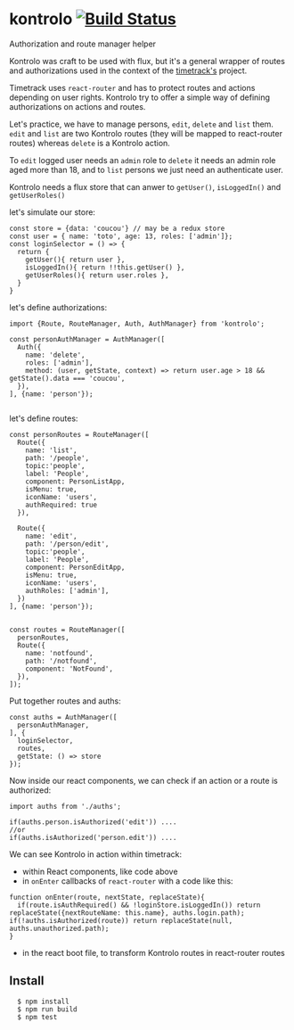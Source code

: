 # kontrolo [![Build Status](https://travis-ci.org/redpelicans/kontrolo.png)](https://travis-ci.org/redpelicans/kontrolo)
Authorization and route manager helper

Kontrolo was craft to be used with flux, but it's a general wrapper of routes and authorizations used in the context of the [timetrack's](https://github.com/redpelicans/timetrack) project.

Timetrack uses `react-router` and has to protect routes and actions depending on user rights. Kontrolo try to offer a simple way of defining authorizations on actions and routes.

Let's practice, we have to manage persons, `edit`, `delete` and `list` them.
`edit` and `list` are two Kontrolo routes (they will be mapped to react-router routes) whereas `delete` is a Kontrolo action.

To `edit` logged user needs an `admin` role to `delete` it needs an admin role aged more than 18, and to `list` persons we just need an authenticate user. 

Kontrolo needs a flux store that can anwer to `getUser()`, `isLoggedIn()` and `getUserRoles()`

let's simulate our store:

```
const store = {data: 'coucou'} // may be a redux store
const user = { name: 'toto', age: 13, roles: ['admin']};
const loginSelector = () => {
  return {
    getUser(){ return user },
    isLoggedIn(){ return !!this.getUser() },
    getUserRoles(){ return user.roles },
  }
}
```

let's define authorizations:

```
import {Route, RouteManager, Auth, AuthManager} from 'kontrolo';

const personAuthManager = AuthManager([
  Auth({
    name: 'delete',
    roles: ['admin'],
    method: (user, getState, context) => return user.age > 18 && getState().data === 'coucou',
  }),
], {name: 'person'});


```

let's define routes:

```
const personRoutes = RouteManager([
  Route({
    name: 'list',
    path: '/people',
    topic:'people',
    label: 'People', 
    component: PersonListApp,
    isMenu: true,
    iconName: 'users',
    authRequired: true
  }),

  Route({
    name: 'edit',
    path: '/person/edit',
    topic:'people',
    label: 'People', 
    component: PersonEditApp,
    isMenu: true,
    iconName: 'users',
    authRoles: ['admin'],
  })
], {name: 'person'});


const routes = RouteManager([
  personRoutes,
  Route({
    name: 'notfound',
    path: '/notfound',
    component: 'NotFound',
  }),
]);

```
 
Put together routes and auths:

```
const auths = AuthManager([
  personAuthManager,
], {
  loginSelector,
  routes,
  getState: () => store
});

```

Now inside our react components, we can check if an action or a route is authorized:


```
import auths from './auths';

if(auths.person.isAuthorized('edit')) ....
//or 
if(auths.isAuthorized('person.edit')) ....
```

We can see Kontrolo in action within timetrack:

* within React components, like code above
* in `onEnter` callbacks of `react-router` with a code like this:
```
function onEnter(route, nextState, replaceState){
  if(route.isAuthRequired() && !loginStore.isLoggedIn()) return replaceState({nextRouteName: this.name}, auths.login.path);   if(!auths.isAuthorized(route)) return replaceState(null, auths.unauthorized.path); 
}

```
* in the react boot file, to transform Kontrolo routes in react-router routes


## Install

```
  $ npm install
  $ npm run build
  $ npm test
```
